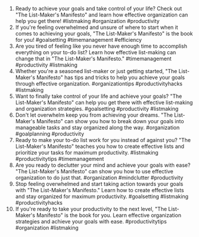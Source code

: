1. Ready to achieve your goals and take control of your life? Check out "The List-Maker's Manifesto" and learn how effective organization can help you get there! #listmaking #organization #productivity
2. If you're feeling overwhelmed and unsure of where to start when it comes to achieving your goals, "The List-Maker's Manifesto" is the book for you! #goalsetting #timemanagement #efficiency
3. Are you tired of feeling like you never have enough time to accomplish everything on your to-do list? Learn how effective list-making can change that in "The List-Maker's Manifesto." #timemanagement #productivity #listmaking
4. Whether you're a seasoned list-maker or just getting started, "The List-Maker's Manifesto" has tips and tricks to help you achieve your goals through effective organization. #organizationtips #productivityhacks #listmaking
5. Want to finally take control of your life and achieve your goals? "The List-Maker's Manifesto" can help you get there with effective list-making and organization strategies. #goalsetting #productivity #listmaking
6. Don't let overwhelm keep you from achieving your dreams. "The List-Maker's Manifesto" can show you how to break down your goals into manageable tasks and stay organized along the way. #organization #goalplanning #productivity
7. Ready to make your to-do list work for you instead of against you? "The List-Maker's Manifesto" teaches you how to create effective lists and prioritize your tasks for maximum productivity. #listmaking #productivitytips #timemanagement
8. Are you ready to declutter your mind and achieve your goals with ease? "The List-Maker's Manifesto" can show you how to use effective organization to do just that. #organization #mindclutter #productivity
9. Stop feeling overwhelmed and start taking action towards your goals with "The List-Maker's Manifesto." Learn how to create effective lists and stay organized for maximum productivity. #goalsetting #listmaking #productivityhacks
10. If you're ready to take your productivity to the next level, "The List-Maker's Manifesto" is the book for you. Learn effective organization strategies and achieve your goals with ease. #productivitytips #organization #listmaking

